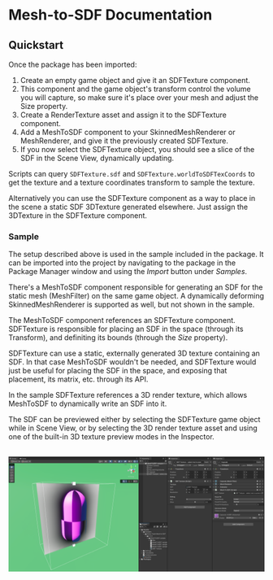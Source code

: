 # Mesh-to-SDF Documentation

## Quickstart

Once the package has been imported:
1. Create an empty game object and give it an SDFTexture component.
2. This component and the game object's transform control the volume you will capture, so make sure it's place over your mesh and adjust the Size property.
3. Create a RenderTexture asset and assign it to the SDFTexture component.
4. Add a MeshToSDF component to your SkinnedMeshRenderer or MeshRenderer, and give it the previously created SDFTexture.
5. If you now select the SDFTexture object, you should see a slice of the SDF in the Scene View, dynamically updating.

Scripts can query `SDFTexture.sdf` and `SDFTexture.worldToSDFTexCoords` to get the texture and a texture coordinates transform to sample the texture.

Alternatively you can use the SDFTexture component as a way to place in the scene a static SDF 3DTexture generated elsewhere. Just assign the 3DTexture in the SDFTexture component.

### Sample

The setup described above is used in the sample included in the package. It can be imported into the project by navigating to the package in the Package Manager window and using the _Import_ button under _Samples_.

There's a MeshToSDF component responsible for generating an SDF for the static mesh (MeshFilter) on the same game object. A dynamically deforming SkinnedMeshRenderer is supported as well, but not shown in the sample.

The MeshToSDF component references an SDFTexture component. SDFTexture is responsible for placing an SDF in the space (through its Transform), and definiting its bounds (through the _Size_ property).

SDFTexture can use a static, externally generated 3D texture containing an SDF. In that case MeshToSDF wouldn't be needed, and SDFTexture would just be useful for placing the SDF in the space, and exposing that placement, its matrix, etc. through its API.

In the sample SDFTexture references a 3D render texture, which allows MeshToSDF to dynamically write an SDF into it.

The SDF can be previewed either by selecting the SDFTexture game object while in Scene View, or by selecting the 3D render texture asset and using one of the built-in 3D texture preview modes in the Inspector.

\
![mesh-to-sdf sample](../Documentation~/images/mesh-to-sdf-sample.png)
